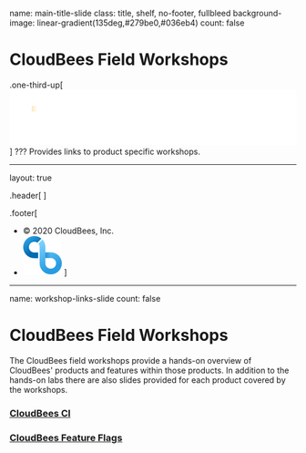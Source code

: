 name: main-title-slide
class: title, shelf, no-footer, fullbleed
background-image: linear-gradient(135deg,#279be0,#036eb4)
count: false


# CloudBees Field Workshops
.one-third-up[![:scale 40%](img/CloudBees-Logo-White+Tag.png)]
???
Provides links to product specific workshops.

---
layout: true

.header[
]

.footer[
- © 2020 CloudBees, Inc.
- ![:scale 100%](img/CloudBees-Submark-Full-Color.svg)
]
---
name: workshop-links-slide
count: false

# CloudBees Field Workshops

The CloudBees field workshops provide a hands-on overview of CloudBees' products and features within those products. In addition to the hands-on labs there are also slides provided for each product covered by the workshops.

### [CloudBees CI](core/)

### [CloudBees Feature Flags](rollout/)
